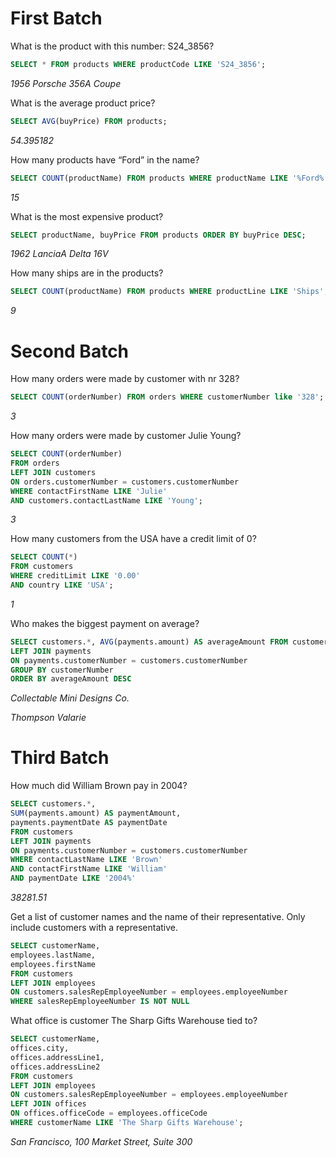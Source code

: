 # First Batch

What is the product with this number: S24_3856?

```SQL
SELECT * FROM products WHERE productCode LIKE 'S24_3856';
```
*1956 Porsche 356A Coupe*

What is the average product price?
```SQL
SELECT AVG(buyPrice) FROM products;
```
*54.395182*

How many products have “Ford” in the name?
```SQL
SELECT COUNT(productName) FROM products WHERE productName LIKE '%Ford%';
```
*15*

What is the most expensive product?
```SQL
SELECT productName, buyPrice FROM products ORDER BY buyPrice DESC;
```
*1962 LanciaA Delta 16V*

How many ships are in the products?
```SQL
SELECT COUNT(productName) FROM products WHERE productLine LIKE 'Ships';
```
*9*

# Second Batch

How many orders were made by customer with nr 328?
```SQL
SELECT COUNT(orderNumber) FROM orders WHERE customerNumber like '328';
```
*3*

How many orders were made by customer Julie Young?
```SQL
SELECT COUNT(orderNumber)
FROM orders
LEFT JOIN customers
ON orders.customerNumber = customers.customerNumber
WHERE contactFirstName LIKE 'Julie' 
AND customers.contactLastName LIKE 'Young';
```
*3*

How many customers from the USA have a credit limit of 0?
```SQL
SELECT COUNT(*)
FROM customers
WHERE creditLimit LIKE '0.00' 
AND country LIKE 'USA';
```
*1*

Who makes the biggest payment on average?
```SQL
SELECT customers.*, AVG(payments.amount) AS averageAmount FROM customers
LEFT JOIN payments 
ON payments.customerNumber = customers.customerNumber
GROUP BY customerNumber
ORDER BY averageAmount DESC
```

*Collectable Mini Designs Co.*

*Thompson Valarie*

# Third Batch

How much did William Brown pay in 2004?

```SQL
SELECT customers.*,
SUM(payments.amount) AS paymentAmount,
payments.paymentDate AS paymentDate
FROM customers
LEFT JOIN payments 
ON payments.customerNumber = customers.customerNumber
WHERE contactLastName LIKE 'Brown'
AND contactFirstName LIKE 'William'
AND paymentDate LIKE '2004%'
```

*38281.51*

Get a list of customer names and the name of their representative. Only include customers with a representative.

```SQL
SELECT customerName,
employees.lastName,
employees.firstName
FROM customers
LEFT JOIN employees
ON customers.salesRepEmployeeNumber = employees.employeeNumber
WHERE salesRepEmployeeNumber IS NOT NULL
```

What office is customer The Sharp Gifts Warehouse tied to?

```SQL
SELECT customerName,
offices.city,
offices.addressLine1,
offices.addressLine2
FROM customers
LEFT JOIN employees
ON customers.salesRepEmployeeNumber = employees.employeeNumber
LEFT JOIN offices
ON offices.officeCode = employees.officeCode
WHERE customerName LIKE 'The Sharp Gifts Warehouse';
```

*San Francisco, 100 Market Street, Suite 300*
